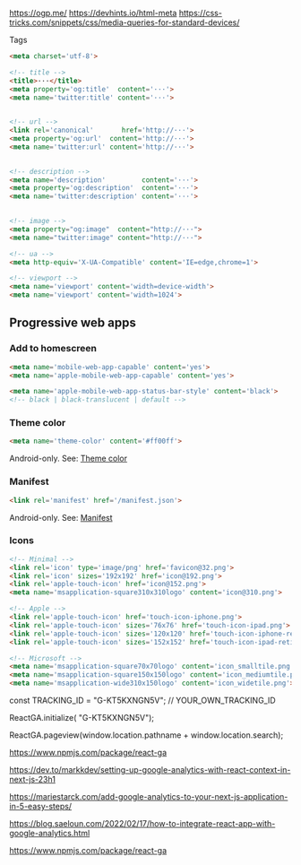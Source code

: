 


https://ogp.me/
https://devhints.io/html-meta
https://css-tricks.com/snippets/css/media-queries-for-standard-devices/



<!-- Primary Meta Tags -->  
<title>Meta Tags — Preview, Edit and Generate</title>  
<meta name="title" content="Meta Tags — Preview, Edit and Generate">  
<meta name="description" content="With Meta Tags you can edit and experiment with your content then preview how your webpage will look on Google, Facebook, Twitter and more!">  
  
<!-- Open Graph / Facebook -->  
<meta property="og:type" content="website">  
<meta property="og:url" content="https://metatags.io/">  
<meta property="og:title" content="Meta Tags — Preview, Edit and Generate">  
<meta property="og:description" content="With Meta Tags you can edit and experiment with your content then preview how your webpage will look on Google, Facebook, Twitter and more!">  
<meta property="og:image" content="https://aws-huddleup.s3.ap-south-1.amazonaws.com/meta-image.png">  
  
<!-- Twitter -->  
<meta property="twitter:card" content="summary_large_image">  
<meta property="twitter:url" content="https://www.bytezee.com/">  
<meta property="twitter:title" content="Bytezee - Automate Training & Knowledge sharing for Teams">  
<meta property="twitter:description" content="A Platform to convert unorganized content, vidoes and real time meetings to Impactful and engaging modular content using Gamfication and GPT-3 AI.">  
<meta property="twitter:image" content="https://aws-huddleup.s3.ap-south-1.amazonaws.com/meta-image.png">


<meta charset="UTF-8" />

<meta name="keywords" content="SaaS, bytezee.com, LMS, startup, training, automate, AI, Gamfication, Knowledge, sharing, Teams, interview" />

<meta name="viewport" content="width=device-width, initial-scale=1" />

<meta name="description" content="A Platform to convert unorganized content, vidoes and real time meetings to Impactful and engaging modular content using Gamfication and GPT-3 AI."/>

<meta property="og:image" content="https://aws-huddleup.s3.ap-south-1.amazonaws.com/meta-image.png"/>

<meta property="og:title" content="Bytezee - Automate Training & Knowledge sharing for Teams."/>

<meta property="og:description" content="A Platform to convert unorganized content, vidoes and real time meetings to Impactful and engaging modular content using Gamfication and GPT-3 AI."/>

<meta property="og:image:width" content="1200"/>

<meta property="og:image:height" content="630"/>



Tags


```html
<meta charset='utf-8'>
```

```html
<!-- title -->
<title>···</title>
<meta property='og:title'  content='···'>
<meta name='twitter:title' content='···'>
 
```

```html
<!-- url -->
<link rel='canonical'       href='http://···'>
<meta property='og:url'  content='http://···'>
<meta name='twitter:url' content='http://···'>
 
```

```html
<!-- description -->
<meta name='description'         content='···'>
<meta property='og:description'  content='···'>
<meta name='twitter:description' content='···'>
 
```

```html
<!-- image -->
<meta property="og:image"  content="http://···">
<meta name="twitter:image" content="http://···">
```

```html
<!-- ua -->
<meta http-equiv='X-UA-Compatible' content='IE=edge,chrome=1'>
```

```html
<!-- viewport -->
<meta name='viewport' content='width=device-width'>
<meta name='viewport' content='width=1024'>
```



## Progressive web apps

### Add to homescreen

```html
<meta name='mobile-web-app-capable' content='yes'>
<meta name='apple-mobile-web-app-capable' content='yes'>
```

```html
<meta name='apple-mobile-web-app-status-bar-style' content='black'>
<!-- black | black-translucent | default -->
```

### Theme color

```html
<meta name='theme-color' content='#ff00ff'>
```

Android-only. See: [Theme color](https://developers.google.com/web/updates/2014/11/Support-for-theme-color-in-Chrome-39-for-Android)

### Manifest

```html
<link rel='manifest' href='/manifest.json'>
```

Android-only. See: [Manifest](https://developers.google.com/web/fundamentals/engage-and-retain/web-app-manifest/)

### Icons

```html
<!-- Minimal -->
<link rel='icon' type='image/png' href='favicon@32.png'>
<link rel='icon' sizes='192x192' href='icon@192.png'>
<link rel='apple-touch-icon' href='icon@152.png'>
<meta name='msapplication-square310x310logo' content='icon@310.png'>
```

```html
<!-- Apple -->
<link rel='apple-touch-icon' href='touch-icon-iphone.png'>
<link rel='apple-touch-icon' sizes='76x76' href='touch-icon-ipad.png'>
<link rel='apple-touch-icon' sizes='120x120' href='touch-icon-iphone-retina.png'>
<link rel='apple-touch-icon' sizes='152x152' href='touch-icon-ipad-retina.png'>
```

```html
<!-- Microsoft -->
<meta name='msapplication-square70x70logo' content='icon_smalltile.png'>
<meta name='msapplication-square150x150logo' content='icon_mediumtile.png'>
<meta name='msapplication-wide310x150logo' content='icon_widetile.png'>
```










const TRACKING_ID = "G-KT5KXNGN5V"; // YOUR_OWN_TRACKING_ID

ReactGA.initialize( "G-KT5KXNGN5V");

ReactGA.pageview(window.location.pathname + window.location.search);


https://www.npmjs.com/package/react-ga

https://dev.to/markkdev/setting-up-google-analytics-with-react-context-in-next-js-23h1


https://mariestarck.com/add-google-analytics-to-your-next-js-application-in-5-easy-steps/

https://blog.saeloun.com/2022/02/17/how-to-integrate-react-app-with-google-analytics.html

https://www.npmjs.com/package/react-ga